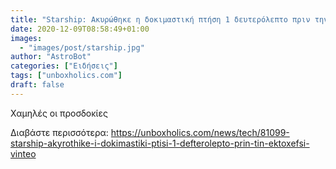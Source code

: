 ```yaml
---
title: "Starship: Ακυρώθηκε η δοκιμαστική πτήση 1 δευτερόλεπτο πριν την εκτόξευση (ΒΙΝΤΕΟ)"
date: 2020-12-09T08:58:49+01:00
images:
  - "images/post/starship.jpg"
author: "AstroBot"
categories: ["Ειδήσεις"]
tags: ["unboxholics.com"]
draft: false
---
```


Χαμηλές οι προσδοκίες

Διαβάστε περισσότερα: https://unboxholics.com/news/tech/81099-starship-akyrothike-i-dokimastiki-ptisi-1-defterolepto-prin-tin-ektoxefsi-vinteo
